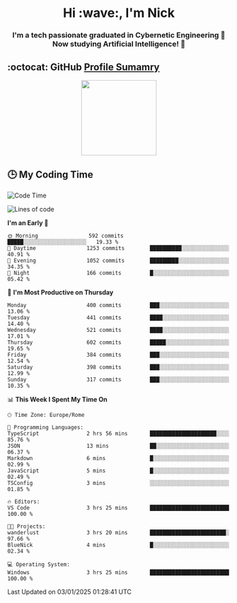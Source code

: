 <h1 align="center">Hi :wave:, I'm Nick</h1>

<h3 align="center">I'm a tech passionate graduated in Cybernetic Engineering 🤖<br>
Now studying Artificial Intelligence! 🧠</h3>


## :octocat: GitHub <a href="https://github.com/vn7n24fzkq/github-profile-summary-cards">Profile Sumamry</a>

<p align="center">
   <img style="height:170px;display:inline-block"  src="http://github-profile-summary-cards.vercel.app/api/cards/profile-details?username=CodeClimberNT&theme=github_dark" />
<!--    <img style="height:170px;display:inline-block"  src="http://github-profile-summary-cards.vercel.app/api/cards/repos-per-language?username=CodeClimberNT&theme=github_dark&exclude=" /> -->
</p>

 ## :clock3: My Coding Time 
 
<!--START_SECTION:waka-->
![Code Time](http://img.shields.io/badge/Code%20Time-392%20hrs%2035%20mins-blue)

![Lines of code](https://img.shields.io/badge/From%20Hello%20World%20I%27ve%20Written-3.9%20million%20lines%20of%20code-blue)

**I'm an Early 🐤** 

```text
🌞 Morning                592 commits         █████░░░░░░░░░░░░░░░░░░░░   19.33 % 
🌆 Daytime                1253 commits        ██████████░░░░░░░░░░░░░░░   40.91 % 
🌃 Evening                1052 commits        █████████░░░░░░░░░░░░░░░░   34.35 % 
🌙 Night                  166 commits         █░░░░░░░░░░░░░░░░░░░░░░░░   05.42 % 
```
📅 **I'm Most Productive on Thursday** 

```text
Monday                   400 commits         ███░░░░░░░░░░░░░░░░░░░░░░   13.06 % 
Tuesday                  441 commits         ████░░░░░░░░░░░░░░░░░░░░░   14.40 % 
Wednesday                521 commits         ████░░░░░░░░░░░░░░░░░░░░░   17.01 % 
Thursday                 602 commits         █████░░░░░░░░░░░░░░░░░░░░   19.65 % 
Friday                   384 commits         ███░░░░░░░░░░░░░░░░░░░░░░   12.54 % 
Saturday                 398 commits         ███░░░░░░░░░░░░░░░░░░░░░░   12.99 % 
Sunday                   317 commits         ███░░░░░░░░░░░░░░░░░░░░░░   10.35 % 
```


📊 **This Week I Spent My Time On** 

```text
🕑︎ Time Zone: Europe/Rome

💬 Programming Languages: 
TypeScript               2 hrs 56 mins       █████████████████████░░░░   85.76 % 
JSON                     13 mins             ██░░░░░░░░░░░░░░░░░░░░░░░   06.37 % 
Markdown                 6 mins              █░░░░░░░░░░░░░░░░░░░░░░░░   02.99 % 
JavaScript               5 mins              █░░░░░░░░░░░░░░░░░░░░░░░░   02.49 % 
TSConfig                 3 mins              ░░░░░░░░░░░░░░░░░░░░░░░░░   01.85 % 

🔥 Editors: 
VS Code                  3 hrs 25 mins       █████████████████████████   100.00 % 

🐱‍💻 Projects: 
wanderlust               3 hrs 20 mins       ████████████████████████░   97.66 % 
BlueNick                 4 mins              █░░░░░░░░░░░░░░░░░░░░░░░░   02.34 % 

💻 Operating System: 
Windows                  3 hrs 25 mins       █████████████████████████   100.00 % 
```


 Last Updated on 03/01/2025 01:28:41 UTC
<!--END_SECTION:waka-->

